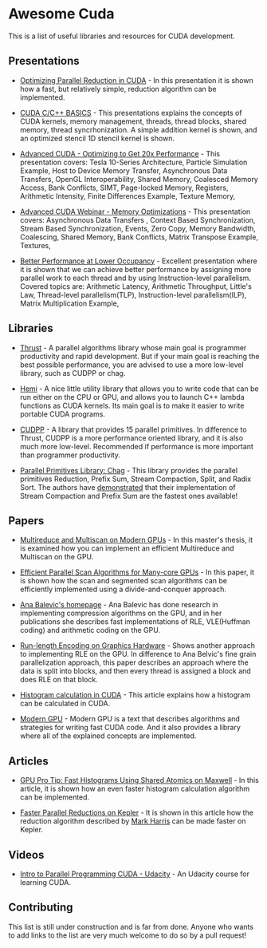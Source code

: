 # Awesome Cuda

This is a list of useful libraries and resources for CUDA
development.

## Presentations

* [Optimizing Parallel Reduction in CUDA](https://docs.nvidia.com/cuda/samples/6_Advanced/reduction/doc/reduction.pdf) - In this presentation it is shown how a fast, but relatively simple, reduction
algorithm can be implemented.

* [CUDA C/C++ BASICS](https://www.olcf.ornl.gov/wp-content/uploads/2013/02/Intro_to_CUDA_C-TS.pdf) - This presentations explains the concepts of CUDA kernels,
memory management, threads, thread blocks, shared memory, thread
syncrhonization. A simple addition kernel is shown, and an optimized stencil
1D stencil kernel is shown.

* [Advanced CUDA - Optimizing to Get 20x
  Performance](https://www.nvidia.com/content/cudazone/download/Advanced_CUDA_Training_NVISION08.pdf) - This presentation covers: Tesla 10-Series Architecture, Particle
  Simulation Example, Host to Device Memory Transfer, Asynchronous
  Data Transfers, OpenGL Interoperability, Shared Memory, Coalesced
  Memory Access, Bank Conflicts, SIMT, Page-locked Memory, Registers,
  Arithmetic Intensity, Finite Differences Example, Texture Memory,

* [Advanced CUDA Webinar - Memory
  Optimizations](http://on-demand.gputechconf.com/gtc-express/2011/presentations/NVIDIA_GPU_Computing_Webinars_CUDA_Memory_Optimization.pdf) - This presentation covers: Asynchronous Data Transfers , Context
  Based Synchronization, Stream Based Synchronization, Events, Zero
  Copy, Memory Bandwidth, Coalescing, Shared Memory, Bank Conflicts,
  Matrix Transpose Example, Textures,

* [Better Performance at Lower
  Occupancy](http://www.nvidia.com/content/GTC-2010/pdfs/2238_GTC2010.pdf) - Excellent presentation where it is shown that we can achieve better
  performance by assigning more parallel work to each thread and by using
  Instruction-level parallelism. Covered topics are:
  Arithmetic Latency, Arithmetic Throughput, Little's Law,
  Thread-level parallelism(TLP), Instruction-level parallelism(ILP),
  Matrix Multiplication Example,

## Libraries

* [Thrust](https://github.com/thrust/thrust) - A parallel algorithms library whose main goal is programmer productivity and
  rapid development. But if your main goal is reaching the best
  possible performance, you are advised to use a more low-level
  library, such as CUDPP or chag.

* [Hemi](https://github.com/harrism/hemi) - A nice little utility library that
 allows you to write code that can be run either on the CPU or GPU,
 and allows you to launch C++ lambda functions as CUDA kernels. Its
 main goal is to make it easier to write portable CUDA programs.

* [CUDPP](https://github.com/cudpp/cudpp) - A library that provides 15
  parallel primitives. In difference to Thrust, CUDPP is a more
  performance oriented library, and it is also much more
  low-level. Recommended if performance is more important than
  programmer productivity.

* [Parallel Primitives Library: Chag](https://newq.net/archived/www.cse.chalmers.se/pub/pp/) - This
  library provides the parallel primitives Reduction, Prefix Sum,
  Stream Compaction, Split, and Radix Sort. The authors have
  [demonstrated](https://newq.net/archived/www.cse.chalmers.se/pub/pp/stream_compaction_pres.pdf)
  that their implementation of Stream Compaction and Prefix Sum are
  the fastest ones available!

## Papers

* [Multireduce and Multiscan on Modern GPUs](http://hiperfit.dk/pdf/marco-eilers-thesis.pdf) - In this
  master's thesis, it is examined how you can implement an efficient
  Multireduce and Multiscan on the GPU.

* [Efficient Parallel Scan Algorithms for Many-core GPUs](http://www.idav.ucdavis.edu/publications/print_pub?pub_id=1041) - In this paper, it is shown how the scan and segmented scan algorithms
  can be efficiently implemented using a divide-and-conquer approach.

* [Ana Balevic's homepage](http://tesla.rcub.bg.ac.rs/~taucet/coding.html) - Ana Balevic has done research in implementing compression
  algorithms on the GPU, and in her publications she describes fast
  implementations of RLE, VLE(Huffman coding) and arithmetic coding on
  the GPU.

* [Run-length Encoding on Graphics
  Hardware](https://www.cs.uaf.edu/media/filer_public/2013/08/27/ms_cs_ruth_rutter.pdf) - Shows another approach to implementing RLE on the GPU. In
  difference to Ana Belvic's fine grain parallelization approach, this
  paper describes an approach where the data is split into blocks,
  and then every thread is assigned a block and does RLE on that block.


* [Histogram calculation in CUDA](http://developer.download.nvidia.com/compute/cuda/1.1-Beta/x86_website/projects/histogram64/doc/histogram.pdf) - This article explains how a histogram can be calculated in CUDA.

* [Modern GPU](https://nvlabs.github.io/moderngpu/index.html) - Modern GPU
is a text that describes algorithms and strategies for writing fast
CUDA code. And it also provides a library where all of the explained
concepts are implemented.

## Articles

* [GPU Pro Tip: Fast Histograms Using Shared Atomics on
Maxwell](https://devblogs.nvidia.com/parallelforall/gpu-pro-tip-fast-histograms-using-shared-atomics-maxwell/) - In this article, it is shown how an even faster histogram
calculation algorithm can be implemented.

* [Faster Parallel Reductions on
Kepler](https://devblogs.nvidia.com/parallelforall/faster-parallel-reductions-kepler/) - It is shown in this article how the reduction algorithm described by [Mark
Harris](https://docs.nvidia.com/cuda/samples/6_Advanced/reduction/doc/reduction.pdf)
can be made faster on Kepler.

## Videos

* [Intro to Parallel Programming CUDA -
  Udacity](https://www.youtube.com/playlist?list=PLGvfHSgImk4aweyWlhBXNF6XISY3um82_) - An Udacity course for learning CUDA.

## Contributing

This list is still under construction and is far from done. Anyone who
wants to add links to the list are very much welcome to do so by a
pull request!

